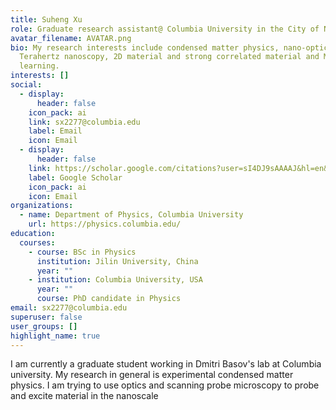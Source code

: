 ```yaml
---
title: Suheng Xu
role: Graduate research assistant@ Columbia University in the City of New York
avatar_filename: AVATAR.png
bio: My research interests include condensed matter physics, nano-optics,
  Terahertz nanoscopy, 2D material and strong correlated material and Machine
  learning.
interests: []
social:
  - display:
      header: false
    icon_pack: ai
    link: sx2277@columbia.edu
    label: Email
    icon: Email
  - display:
      header: false
    link: https://scholar.google.com/citations?user=sI4DJ9sAAAAJ&hl=en&oi=ao
    label: Google Scholar
    icon_pack: ai
    icon: Email
organizations:
  - name: Department of Physics, Columbia University
    url: https://physics.columbia.edu/
education:
  courses:
    - course: BSc in Physics
      institution: Jilin University, China
      year: ""
    - institution: Columbia University, USA
      year: ""
      course: PhD candidate in Physics
email: sx2277@columbia.edu
superuser: false
user_groups: []
highlight_name: true
---
```

I am currently a graduate student working in Dmitri Basov's lab at Columbia university. My research in general is experimental condensed matter physics. I am trying to use optics and scanning probe microscopy to probe and excite material in the nanoscale